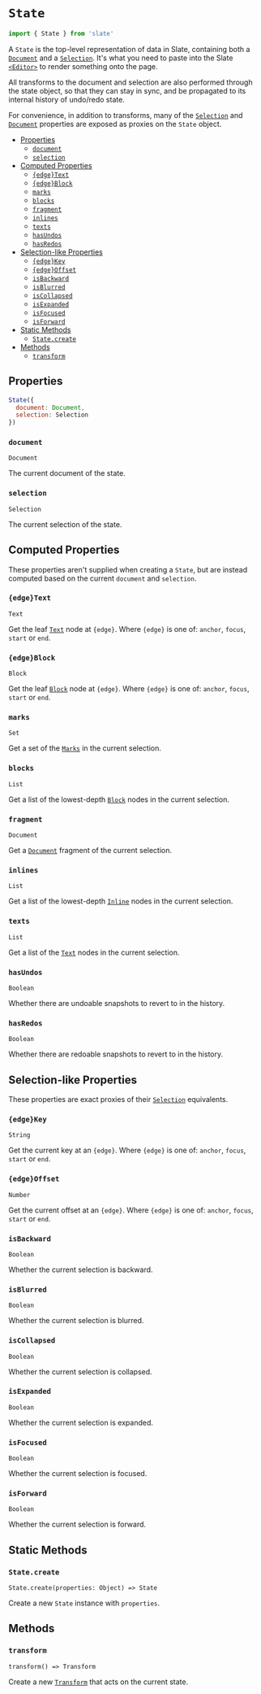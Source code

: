 
# `State`

```js
import { State } from 'slate'
```

A `State` is the top-level representation of data in Slate, containing both a [`Document`](./document.md) and a [`Selection`](./selection.md). It's what you need to paste into the Slate [`<Editor>`](../components/editor.md) to render something onto the page.

All transforms to the document and selection are also performed through the state object, so that they can stay in sync, and be propagated to its internal history of undo/redo state.

For convenience, in addition to transforms, many of the [`Selection`](./selection.md) and [`Document`](./document.md) properties are exposed as proxies on the `State` object.

- [Properties](#properties)
  - [`document`](#document)
  - [`selection`](#selection)
- [Computed Properties](#computed-properties)
  - [`{edge}Text`](#edgetext)
  - [`{edge}Block`](#edgeblock)
  - [`marks`](#marks)
  - [`blocks`](#blocks)
  - [`fragment`](#fragment)
  - [`inlines`](#inlines)
  - [`texts`](#texts)
  - [`hasUndos`](#hasundos)
  - [`hasRedos`](#hasredos)
- [Selection-like Properties](#selection-like-properties)
  - [`{edge}Key`](#edgekey)
  - [`{edge}Offset`](#edgeoffset)
  - [`isBackward`](#isbackward)
  - [`isBlurred`](#isblurred)
  - [`isCollapsed`](#iscollapsed)
  - [`isExpanded`](#isExpanded)
  - [`isFocused`](#isfocused)
  - [`isForward`](#isForward)
- [Static Methods](#static-methods)
  - [`State.create`](#statecreate)
- [Methods](#methods)
  - [`transform`](#transform)


## Properties

```js
State({
  document: Document,
  selection: Selection
})
```

### `document`
`Document`

The current document of the state.

### `selection`
`Selection`

The current selection of the state.


## Computed Properties

These properties aren't supplied when creating a `State`, but are instead computed based on the current `document` and `selection`.

### `{edge}Text`
`Text`

Get the leaf [`Text`](./text.md) node at `{edge}`. Where `{edge}` is one of: `anchor`, `focus`, `start` or `end`.


### `{edge}Block`
`Block`

Get the leaf [`Block`](./block.md) node at `{edge}`. Where `{edge}` is one of: `anchor`, `focus`, `start` or `end`.

### `marks`
`Set`

Get a  set of the [`Marks`](./mark.md) in the current selection.

### `blocks`
`List`

Get a list of the lowest-depth [`Block`](./block.md) nodes in the current selection.

### `fragment`
`Document`

Get a [`Document`](./document.md) fragment of the current selection.

### `inlines`
`List`

Get a list of the lowest-depth [`Inline`](./inline.md) nodes in the current selection.

### `texts`
`List`

Get a list of the [`Text`](./text.md) nodes in the current selection.

### `hasUndos`
`Boolean`

Whether there are undoable snapshots to revert to in the history.

### `hasRedos`
`Boolean`

Whether there are redoable snapshots to revert to in the history.

## Selection-like Properties

These properties are exact proxies of their [`Selection`](./selection) equivalents.

### `{edge}Key`
`String`

Get the current key at an `{edge}`. Where `{edge}` is one of: `anchor`, `focus`, `start` or `end`.

### `{edge}Offset`
`Number`

Get the current offset at an `{edge}`. Where `{edge}` is one of: `anchor`, `focus`, `start` or `end`.

### `isBackward`
`Boolean`

Whether the current selection is backward.

### `isBlurred`
`Boolean`

Whether the current selection is blurred.

### `isCollapsed`
`Boolean`

Whether the current selection is collapsed.

### `isExpanded`
`Boolean`

Whether the current selection is expanded.

### `isFocused`
`Boolean`

Whether the current selection is focused.

### `isForward`
`Boolean`

Whether the current selection is forward.


## Static Methods

### `State.create`
`State.create(properties: Object) => State`

Create a new `State` instance with `properties`.


## Methods

### `transform`
`transform() => Transform`

Create a new [`Transform`](./transform.md) that acts on the current state.
